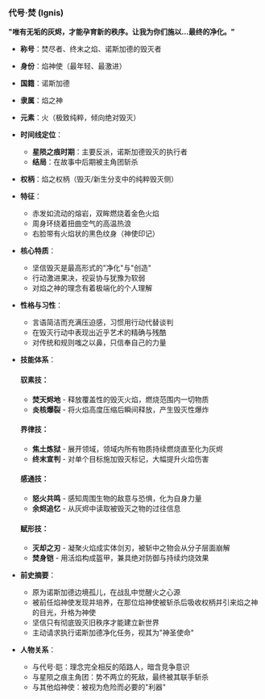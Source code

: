 ### 代号·焚 (Ignis)

**"唯有无垢的灰烬，才能孕育新的秩序。让我为你们施以...最终的净化。"**

* **称号**：焚尽者、终末之焰、诺斯加德的毁灭者
* **身份**：焰神使（最年轻、最激进）
* **国籍**：诺斯加德
* **隶属**：焰之神
* **元素**：火（极致纯粹，倾向绝对毁灭）
* **时间线定位**：

  * **星陨之痕时期**：主要反派，诺斯加德毁灭的执行者
  * **结局**：在故事中后期被主角团斩杀

* **权柄**：焰之权柄（毁灭/新生分支中的纯粹毁灭侧）
* **特征**：

  * 赤发如流动的熔岩，双眸燃烧着金色火焰
  * 周身环绕着扭曲空气的高温热浪
  * 右脸带有火焰状的黑色纹身（神使印记）

* **核心特质**：

  * 坚信毁灭是最高形式的"净化"与"创造"
  * 行动激进果决，视妥协与犹豫为软弱
  * 对焰之神的理念有着极端化的个人理解

* **性格与习性**：

  * 言语简洁而充满压迫感，习惯用行动代替谈判
  * 在毁灭行动中表现出近乎艺术的精确与残酷
  * 对传统和规则嗤之以鼻，只信奉自己的力量

* **技能体系**：

  #### 驭素技：

  * **焚天烬地** - 释放覆盖性的毁灭火焰，燃烧范围内一切物质
  * **炎核爆裂** - 将火焰高度压缩后瞬间释放，产生毁灭性爆炸

  #### 界律技：

  * **焦土炼狱** - 展开领域，领域内所有物质持续燃烧直至化为灰烬
  * **终末宣判** - 对单个目标施加毁灭标记，大幅提升火焰伤害

  #### 感通技：

  * **怒火共鸣** - 感知周围生物的敌意与恐惧，化为自身力量
  * **余烬追忆** - 从灰烬中读取被毁灭之物的过往信息

  #### 赋形技：

  * **灭却之刃** - 凝聚火焰成实体剑刃，被斩中之物会从分子层面崩解
  * **焚身铠** - 用活焰构成盔甲，兼具绝对防御与持续灼烧效果

* **前史摘要**：

  * 原为诺斯加德边境孤儿，在战乱中觉醒火之心源
  * 被前任焰神使发现并培养，在那位焰神使被斩杀后吸收权柄并引来焰之神的目光，升格为神使
  * 坚信只有彻底毁灭旧秩序才能建立新世界
  * 主动请求执行诺斯加德净化任务，视其为"神圣使命"

* **人物关系**：

  * 与代号·皑：理念完全相反的陌路人，暗含竞争意识
  * 与星陨之痕主角团：势不两立的死敌，最终被其联手斩杀
  * 与其他焰神使：被视为危险而必要的"利器"
